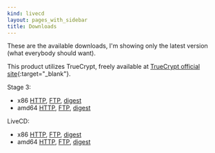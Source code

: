```yaml
---
kind: livecd
layout: pages_with_sidebar
title: Downloads
---
```

These are the available downloads, I'm showing only the latest version (what everybody should want).

This product utilizes TrueCrypt, freely available at [TrueCrypt official site](http://www.truecrypt.org/){:target="_blank"}.

Stage 3:

* x86 [HTTP](/stages/stage3-i686-gentoo-unstable-2011-03-04.tar.xz), [FTP](ftp://ftp.faskatech.net/livecd/stages/stage3-i686-gentoo-unstable-2011-03-04.tar.xz), [digest](/stages/stage3-i686-gentoo-unstable-2011-03-04.tar.xz.DIGESTS)
* amd64 [HTTP](/stages/stage3-amd64-2013-12-07.tar.bz2), [FTP](ftp://ftp.faskatech.net/livecd/stages/stage3-amd64-2013-12-07.tar.bz2), [digest](/stages/stage3-amd64-2013-12-07.tar.bz2.DIGESTS)

LiveCD:

* x86 [HTTP](http://www.faskatech.net/latest/i686/installcd/install-i686-minimal-2011-03-04.iso), [FTP](ftp://ftp.faskatech.net/livecd/releases/latest/i686/installcd/install-i686-minimal-2011-03-04.iso), [digest](http://www.faskatech.net/latest/i686/installcd/install-i686-minimal-2011-03-04.iso.DIGESTS)
* amd64 [HTTP](/releases/2013-12-07/amd64/installcd/install-amd64-minimal-2013-12-07.iso), [FTP](ftp://ftp.faskatech.net/livecd/releases/2013-12-07/amd64/installcd/install-amd64-minimal-2013-12-07.iso), [digest](/releases/2013-12-07/amd64/installcd/install-amd64-minimal-2013-12-07.iso.DIGESTS)
